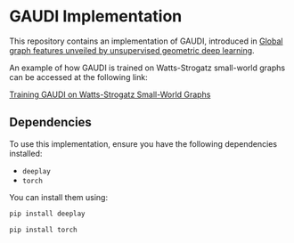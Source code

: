 # GAUDI Implementation

This repository contains an implementation of GAUDI, introduced in [Global graph features unveiled by unsupervised geometric deep learning](https://arxiv.org/abs/2503.05560).

An example of how GAUDI is trained on Watts-Strogatz small-world graphs can be accessed at the following link:

[Training GAUDI on Watts-Strogatz Small-World Graphs](GAUDI_Watts_Strogatz.ipynb)

## Dependencies

To use this implementation, ensure you have the following dependencies installed:

- `deeplay`
- `torch`

You can install them using:

```bash
pip install deeplay
```
```bash
pip install torch
```

